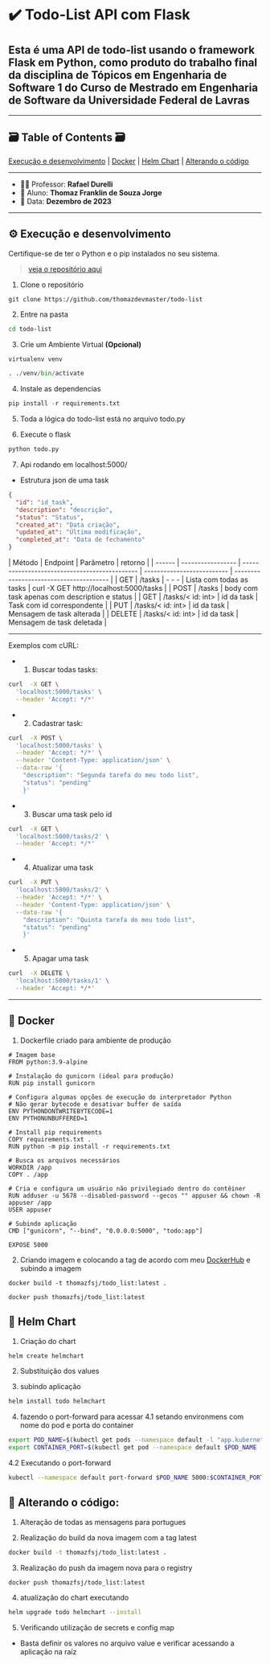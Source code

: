 # ✔️ Todo-List API com Flask

## Esta é uma API de todo-list usando o framework Flask em Python, como produto do trabalho final da disciplina de Tópicos em Engenharia de Software 1 do Curso de Mestrado em Engenharia de Software da Universidade Federal de Lavras

---
## 🗃️ Table of Contents 🗃️
[Execução e desenvolvimento](#%EF%B8%8F-execução-e-desenvolvimento) | [Docker](#-Docker) | [Helm Chart](#-Helm-Chart) | [Alterando o código](#-Alterando-o-código)

---
- 👨‍🏫 Professor: **Rafael Durelli**
- 🧒 Aluno: **Thomaz Franklin de Souza Jorge**
- 📆 Data: **Dezembro de 2023**

---

## ⚙️ Execução e desenvolvimento

Certifique-se de ter o Python e o pip instalados no seu sistema.

> [veja o repositório aqui](https://github.com/thomazdevmaster/todo-list)

1. Clone o repositório

```git
git clone https://github.com/thomazdevmaster/todo-list
```

2. Entre na pasta

```sh
cd todo-list
```

3. Crie um Ambiente Virtual **(Opcional)**

```python
virtualenv venv

. ./venv/bin/activate
```

4. Instale as dependencias

```python
pip install -r requirements.txt
```

5. Toda a lógica do todo-list está no arquivo todo.py

6. Execute o flask

```python
python todo.py
```

7. Api rodando em localhost:5000/

- Estrutura json de uma task

```json
{
  "id": "id_task",
  "description": "descrição",
  "status": "Status",
  "created_at": "Data criação",
  "updated_at": "Última modificação",
  "completed_at": "Data de fechamento"
}
```

| Método | Endpoint          | Parâmetro                                     | retorno                    |
| ------ | ----------------- | --------------------------------------------- | -------------------------- | --------------------------------------- |
| GET    | /tasks            | - - -                                         | Lista com todas as tasks   | curl -X GET http://localhost:5000/tasks |
| POST   | /tasks            | body com task apenas com description e status |
| GET    | /tasks/< id: int> | id da task                                    | Task com id correspondente |
| PUT    | /tasks/< id: int> | id da task                                    | Mensagem de task alterada  |
| DELETE | /tasks/< id: int> | id da task                                    | Mensagem de task deletada  |

---
Exemplos com cURL:

- 1. Buscar todas tasks:

```sh
curl  -X GET \
  'localhost:5000/tasks' \
  --header 'Accept: */*'
```

- 2. Cadastrar task:

```sh
curl  -X POST \
  'localhost:5000/tasks' \
  --header 'Accept: */*' \
  --header 'Content-Type: application/json' \
  --data-raw '{
    "description": "Segunda tarefa do meu todo list",
    "status": "pending"
    }'
```

- 3. Buscar uma task pelo id

```sh
curl  -X GET \
  'localhost:5000/tasks/2' \
  --header 'Accept: */*'
```

- 4. Atualizar uma task

```sh
curl  -X PUT \
  'localhost:5000/tasks/2' \
  --header 'Accept: */*' \
  --header 'Content-Type: application/json' \
  --data-raw '{
    "description": "Quinta tarefa do meu todo list",
    "status": "pending"
    }'
```

- 5. Apagar uma task

```sh
curl  -X DELETE \
  'localhost:5000/tasks/1' \
  --header 'Accept: */*'
```
---

## 🐳 Docker

1. Dockerfile criado para ambiente de produção

```docker
# Imagem base
FROM python:3.9-alpine

# Instalação do gunicorn (ideal para produção)
RUN pip install gunicorn

# Configura algumas opções de execução do interpretador Python
# Não gerar bytecode e desativar buffer de saída
ENV PYTHONDONTWRITEBYTECODE=1
ENV PYTHONUNBUFFERED=1

# Install pip requirements
COPY requirements.txt .
RUN python -m pip install -r requirements.txt

# Busca os arquivos necessários
WORKDIR /app
COPY . /app

# Cria e configura um usuário não privilegiado dentro do contêiner
RUN adduser -u 5678 --disabled-password --gecos "" appuser && chown -R appuser /app
USER appuser

# Subindo aplicação
CMD ["gunicorn", "--bind", "0.0.0.0:5000", "todo:app"]

EXPOSE 5000
```

2. Criando imagem e colocando a tag de acordo com meu [DockerHub](https://hub.docker.com/r/thomazfsj/todo_list) e subindo a imagem

```docker
docker build -t thomazfsj/todo_list:latest .

docker push thomazfsj/todo_list:latest
```

## 🚢 Helm Chart

1. Criação do chart

```sh
helm create helmchart
```

2. Substituição dos values

3. subindo aplicação

```sh
helm install todo helmchart
```

4. fazendo o port-forward para acessar
   4.1 setando environmens com nome do pod e porta do container

```sh
export POD_NAME=$(kubectl get pods --namespace default -l "app.kubernetes.io/name=helmchart,app.kubernetes.io/instance=todo" -o jsonpath="{.items[0].metadata.name}")
export CONTAINER_PORT=$(kubectl get pod --namespace default $POD_NAME -o jsonpath="{.spec.containers[0].ports[0].containerPort}")
```

4.2 Executando o port-forward

```sh
kubectl --namespace default port-forward $POD_NAME 5000:$CONTAINER_PORT
```

## 🧻 Alterando o código:

1. Alteração de todas as mensagens para portugues

2. Realização do build da nova imagem com a tag latest

```sh
docker build -t thomazfsj/todo_list:latest .
```

3. Realização do push da imagem nova para o registry

```sh
docker push thomazfsj/todo_list:latest
```

4. atualização do chart executando

```sh
helm upgrade todo helmchart --install
```

5. Verificando utilização de secrets e config map
- Basta definir os valores no arquivo value e verificar acessando a aplicação na raíz

